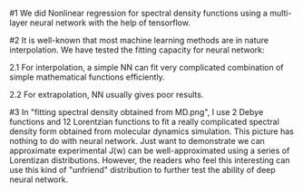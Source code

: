 #1 We did Nonlinear regression for spectral density functions using a multi-layer neural 
network with the help of tensorflow.

#2 It is well-known that most machine learning methods are in nature interpolation. 
We have tested the fitting capacity for neural network: 
	
  2.1 For interpolation, a simple NN can fit very complicated combination of simple 
  mathematical functions efficiently.
	
  2.2 For extrapolation, NN usually gives poor results. 

#3 In "fitting spectral density obtained from MD.png", I use 2 Debye functions and 12 
Lorentzian functions to fit a really complicated spectral density form obtained from 
molecular dynamics simulation. This picture has nothing to do with neural network. 
Just want to demonstrate  we can approximate experimental J(w) can be well-approximated using 
a series of Lorentizan distributions. However, the readers who feel this interesting can use this kind of 
"unfriend" distribution to further test the ability of deep neural network.


